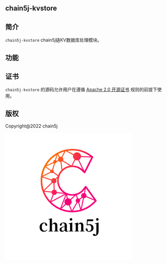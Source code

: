 ## chain5j-kvstore

## 简介
`chain5j-kvstore` chain5j链KV数据库处理模块。

## 功能

## 证书
`chain5j-kvstore` 的源码允许用户在遵循 [Apache 2.0 开源证书](LICENSE) 规则的前提下使用。

## 版权
Copyright@2022 chain5j

![chain5j](./chain5j.png)

